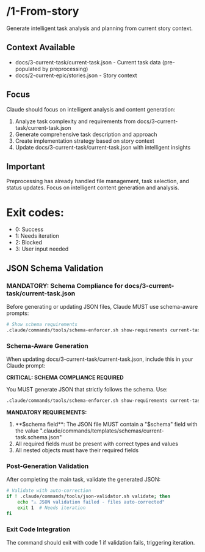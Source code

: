 # /1-From-story
Generate intelligent task analysis and planning from current story context.

## Context Available
- docs/3-current-task/current-task.json - Current task data (pre-populated by preprocessing)
- docs/2-current-epic/stories.json - Story context

## Focus
Claude should focus on intelligent analysis and content generation:
1. Analyze task complexity and requirements from docs/3-current-task/current-task.json
2. Generate comprehensive task description and approach
3. Create implementation strategy based on story context
4. Update docs/3-current-task/current-task.json with intelligent insights

## Important
Preprocessing has already handled file management, task selection, and status updates.
Focus on intelligent content generation and analysis.

# Exit codes:
- 0: Success
- 1: Needs iteration
- 2: Blocked
- 3: User input needed
## JSON Schema Validation
<!-- JSON_SCHEMA_VALIDATION -->

### MANDATORY: Schema Compliance for docs/3-current-task/current-task.json

Before generating or updating JSON files, Claude MUST use schema-aware prompts:

```bash
# Show schema requirements
.claude/commands/tools/schema-enforcer.sh show-requirements current-task
```

### Schema-Aware Generation
When updating docs/3-current-task/current-task.json, include this in your Claude prompt:

**CRITICAL: SCHEMA COMPLIANCE REQUIRED**

You MUST generate JSON that strictly follows the schema. Use:
```bash
.claude/commands/tools/schema-enforcer.sh show-requirements current-task
```

**MANDATORY REQUIREMENTS:**
1. **$schema field**: The JSON file MUST contain a "$schema" field with the value ".claude/commands/templates/schemas/current-task.schema.json"
2. All required fields must be present with correct types and values
3. All nested objects must have their required fields

### Post-Generation Validation
After completing the main task, validate the generated JSON:

```bash
# Validate with auto-correction
if ! .claude/commands/tools/json-validator.sh validate; then
    echo "⚠ JSON validation failed - files auto-corrected"
    exit 1  # Needs iteration
fi
```

### Exit Code Integration
The command should exit with code 1 if validation fails, triggering iteration.

<!-- /JSON_SCHEMA_VALIDATION -->
